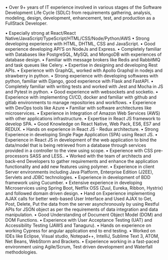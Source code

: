 • Over 9+ years of IT experience involved in various stages of the Software Development Life Cycle (SDLC) from requirements gathering, analysis, modeling, design, development, enhancement, test, and production as a FullStack Developer.

• Especially strong at React/React Native/JavaScript/TypeScript/HTML/CSS/Node/Python/AWS
• Strong developing experience with HTML, DHTML, CSS and JavaScript.
• Good experience developing API’S on NodeJs and Express.
• Completely familiar with Databases like PostgreSQL, MySQL and MongoDB with experiences of database design.
• Familiar with message brokers like Redis and RabbitMQ and task queues like Celery.
• Expertise in designing and developing Rest APIs.
• Experience with GraphQL, worked with Apollo Graphql in nodejs and strawberry in python.
• Strong experience with developing softwares with python, familiar with Django, good experience with Flask and FastAPI.
• Completely familiar with writing tests and worked with Jest and Mocha in JS and Pytest in python.
• Good experience with websockets and socketio.
• Experience with implementing CI/CD, docker and familiar with github and gitlab environments to manage repositories and workflows.
• Experience with DevOps tools like Azure 
• Familiar with software architectures like microservices.
• Experience in Integration of Amazon Web Services (AWS) with other applications infrastructure.
• Expertise in React JS framework to develop SPA. 
• Good Knowledge on React Native, Web Pack, ES6, ES7 and REDUX.
• Hands on experience in React JS - Redux architecture.
• Strong Experience in developing Single Page Application (SPA) using React JS.
• Experience in React JS in development of the web application to bind the data/model that is being retrieved from a database through services provided in a controller to the view using scope.
• Experience with CSS pre-processors SASS and LESS..
• Worked with the team of architects and back-end Developers to gather requirements and enhance the application functionality and add new features using polymer.
• Experience in client Server environments including Java Platform, Enterprise Edition (J2EE), Servlets and JDBC technologies. 
• Experience in development of BDD framework using Cucumber.
• Extensive experience in developing Microservices using Spring Boot, Netflix OSS (Zuul, Eureka, Ribbon, Hystrix) and followed domain driven design.
• Hand on Experience implementing AJAX calls for better web-based User Interface and Used AJAX to Get, Post, Delete, Put the data from the server asynchronously by using Restful APIs for JSON object as per the requirements of data integration and data manipulation. 
• Good Understanding of Document Object Model (DOM) and DOM Functions.
• Experience with User Acceptance Testing (UAT) and Accessibility Testing (JAWS and Tanaguru).
• Hands on experience on working Cypress for angular application end to end testing.
• Worked on IDEs like Eclipse, Visual studio, Notepad++, IntelliJ, Sublime Text 3, ATOM, Net Beans, WebStorm and Brackets. 
• Experience working in a fast-paced environment using Agile/Scrum, Test driven development and Waterfall methodologies.
